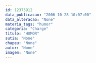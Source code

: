 ```yaml
---
id: 12373912
data_publicacao: "2006-10-28 10:07:00"
data_alteracao: "None"
materia_tags: "humor"
categoria: "Charge"
titulo: "HUMOR"
sutia: "None"
chapeu: "None"
autor: "None"
imagem: "None"
---
```

<p> </p>
